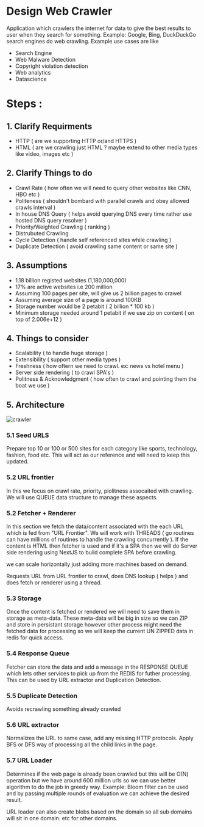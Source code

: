 # Design Web Crawler 

Application which crawlers the internet for data to give the best results to user when they search for something. Example: Google, Bing, DuckDuckGo search engines do web crawling. Example use cases are like 

- Search Engine 
- Web Malware Detection 
- Copyright violation detection 
- Web analytics 
- Datascience 

# Steps : 

## 1. Clarify Requirments 
- HTTP ( are we supporting HTTP or/and HTTPS )
- HTML ( are we crawling just HTML ? maybe extend to other media types like video, images etc )

## 2. Clarify Things to do 
- Crawl Rate ( how often we will need to query other websites like CNN, HBO etc )
- Politeness ( shouldn't bombard with parallel crawls and obey allowed crawls interval  )
- In house DNS Query ( helps avoid querying DNS every time rather use hosted DNS query resolver )
- Priority/Weighted Crawling ( ranking )
- Distrubuted Crawling 
- Cycle Detection ( handle self referenced sites while crawling )
- Duplicate Detection ( avoid crawling same content or same site )

## 3. Assumptions  
- 1.18 billion registed websites (1,180,000,000)
- 17% are active websites i.e 200 million 
- Assuming 100 pages per site, will give us 2 billion pages to crawel 
- Assuming average size of a page is around 100KB 
- Storage number would be 2 petabit ( 2 billion * 100 kb )
- Minimum storage needed around 1 petabit if we use zip on content ( on top of 2.006e+12 )

## 4. Things to consider 
- Scalability ( to handle huge storage )
- Extensibility ( support other media types )
- Freshness ( how oftern we need to crawl. ex: news vs hotel menu )
- Server side rendering ( to crawl SPA's )
- Politness & Acknowledgment ( how often to crawl and pointing them the boat we use )

## 5. Architecture 

![crawler](https://github.com/citta-lab/system-design/blob/0c015b679a2a52ae0b61aafe9ad270ebfada9cb6/architecture/blob/web-crawler.png)




### 5.1 Seed URLS 
Prepare top 10 or 100 or 500 sites for each category like sports, technology, fashion, food etc. This will act as our reference and will need to keep this updated. 

### 5.2 URL frontier 
In this we focus on crawl rate, priority, piolitness assocaited with crawling. We will use QUEUE data structure to manage these aspects.

### 5.2 Fetcher + Renderer 
In this section we fetch the data/content associated with the each URL which is fed from "URL Frontier". We will work with THREADS ( go routines can have millions of routines to handle the crawling concurrently ). If the content is HTML then fetcher is used and if it's a SPA then we will do Server side rendering using NextJS to build complete SPA before crawling. 

we can scale horizontally just adding more machines based on demand.

Requests URL from URL frontier to crawl, does DNS lookup ( helps ) and does fetch or renderer using a thread. 

### 5.3 Storage 
Once the content is fetched or rendered we will need to save them in storage as meta-data. These meta-data will be big in size so we can ZIP and store in persistant storage however other process might need the fetched data for processing so we will keep the current UN ZIPPED data in redis for quick access. 

### 5.4 Response Queue 
Fetcher can store the data and add a message in the RESPONSE QUEUE which lets other services to pick up from the REDIS for futher processing. This can be used by URL extractor and Duplication Detection. 

### 5.5 Duplicate Detection 
Avoids recrawling something already crawled  

### 5.6 URL extractor 
Normalizes the URL to same case, add any missing HTTP protocols. Apply BFS or DFS way of processing all the child links in the page.

### 5.7 URL Loader 
Determines if the web page is already been crawled but this will be O(N) operation but we have around 600 million urls so we can use better algorithm to do the job in greedy way. Example: Bloom filter can be used and by passing multiple rounds of evaluation we can achieve the desired result. 

URL loader can also create blobs based on the domain so all sub domains will sit in one domain. etc for other domains. 



